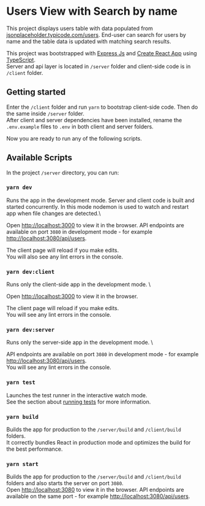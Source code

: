 # Users View with Search by name

This project displays users table with data populated from [jsonplaceholder.typicode.com/users](https://jsonplaceholder.typicode.com/users). End-user can search for users by name and the table data is updated with matching search results.

This project was bootstrapped with [Express Js](https://expressjs.com/) and [Create React App](https://github.com/facebook/create-react-app) using [TypeScript](https://www.typescriptlang.org/).\
Server and api layer is located in `/server` folder and client-side code is in `/client` folder. 

## Getting started
Enter the `/client` folder and run `yarn` to bootstrap client-side code. Then do the same inside `/server` folder.\
After client and server dependencies have been installed, rename the `.env.example` files to `.env` in both client and server folders.

Now you are ready to run any of the following scripts.

## Available Scripts

In the project `/server` directory, you can run:

### `yarn dev`

Runs the app in the development mode. Server and client code is built and started concurrently. In this mode nodemon is used to watch and restart app when file changes are detected.\

Open [http://localhost:3000](http://localhost:3000) to view it in the browser. API endpoints are available on port `3080` in development mode - for example [http://localhost:3080/api/users](http://localhost:3080/api/users).

The client page will reload if you make edits.\
You will also see any lint errors in the console.

### `yarn dev:client`

Runs only the client-side app in the development mode. \

Open [http://localhost:3000](http://localhost:3000) to view it in the browser.

The client page will reload if you make edits.\
You will see any lint errors in the console.

### `yarn dev:server`

Runs only the server-side app in the development mode. \

API endpoints are available on port `3080` in development mode - for example [http://localhost:3080/api/users](http://localhost:3080/api/users).\
You will see any lint errors in the console.

### `yarn test`

Launches the test runner in the interactive watch mode.\
See the section about [running tests](https://facebook.github.io/create-react-app/docs/running-tests) for more information.

### `yarn build`

Builds the app for production to the `/server/build` and `/client/build` folders.\
It correctly bundles React in production mode and optimizes the build for the best performance.

### `yarn start`

Builds the app for production to the `/server/build` and `/client/build` folders and also starts the server on port `3080`.\
Open [http://localhost:3080](http://localhost:3080) to view it in the browser. API endpoints are available on the same port - for example [http://localhost:3080/api/users](http://localhost:3080/api/users).
